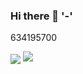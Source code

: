 ### Hi there 👋 '-'
634195700

<img align='center' src="http://mazassumnida.wtf/api/v2/generate_badge?boj=totoro5">
<img src="http://mazandi.herokuapp.com/api?handle=totoro5&theme=warm"/>

<!--
**SuHyeonOk/SuHyeonOk** is a ✨ _special_ ✨ repository because its `README.md` (this file) appears on your GitHub profile.

Here are some ideas to get you started:

- 🔭 I’m currently working on ...
- 🌱 I’m currently learning ...
- 👯 I’m looking to collaborate on ...
- 🤔 I’m looking for help with ...
- 💬 Ask me about ...
- 📫 How to reach me: ...
- 😄 Pronouns: ...
- ⚡ Fun fact: ...
-->
